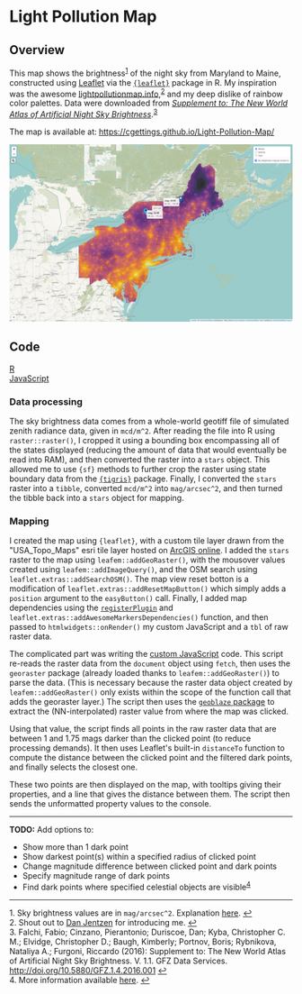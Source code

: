 # Light Pollution Map

## Overview

This map shows the brightness<sup id="note1">[1](#footnote1)</sup> of the night sky from Maryland to Maine, constructed using [Leaflet](https://leafletjs.com/) via the [`{leaflet}`](https://rstudio.github.io/leaflet/) package in R. My inspiration was the awesome [lightpollutionmap.info](https://www.lightpollutionmap.info/#zoom=6.90&lat=5302607&lon=-8417855&layers=B0FFFFFTFFFFFFFFF),<sup id="note2">[2](#footnote2)</sup> and my deep dislike of rainbow color palettes. Data were downloaded from [*Supplement to: The New World Atlas of Artificial Night Sky Brightness*](http://doi.org/10.5880/GFZ.1.4.2016.001).<sup id="note3">[3](#footnote3)</sup>

The map is available at: https://cgettings.github.io/Light-Pollution-Map/

[![Screenshot of map](map_screenshot.png)](map_screenshot.png)

## Code

[R](/code/Light_Pollution_Map.R)<br>
[JavaScript](/code/closest_dark_place.js)<br>

### Data processing

The sky brightness data comes from a whole-world geotiff file of simulated zenith radiance data, given in `mcd/m^2`. After reading the file into R using `raster::raster()`, I cropped it using a bounding box encompassing all of the states displayed (reducing the amount of data that would eventually be read into RAM), and then converted the raster into a `stars` object. This allowed me to use `{sf}` methods to further crop the raster using state boundary data from the [`{tigris}`](https://github.com/walkerke/tigris) package. Finally, I converted the `stars` raster into a `tibble`, converted `mcd/m^2` into `mag/arcsec^2`, and then turned the tibble back into a `stars` object for mapping.

### Mapping

I created the map using `{leaflet}`, with a custom tile layer drawn from the "USA_Topo_Maps" esri tile layer hosted on [ArcGIS online](https://services.arcgisonline.com/ArcGIS/rest/services/USA_Topo_Maps/MapServer/). I added the `stars` raster to the map using `leafem::addGeoRaster()`, with the mousover values created using `leafem::addImageQuery()`, and the OSM search using `leaflet.extras::addSearchOSM()`. The map view reset botton is a modification of `leaflet.extras::addResetMapButton()` which simply adds a `position` argument to the `easyButton()` call. Finally, I added map dependencies using the [`registerPlugin`](http://rstudio.github.io/leaflet/extending.html) and `leaflet.extras::addAwesomeMarkersDependencies()` function, and then passed to `htmlwidgets::onRender()` my custom JavaScript and a `tbl` of raw raster data.

The complicated part was writing the [custom JavaScript](/code/closest_dark_place.js) code. This script re-reads the raster data from the `document` object using `fetch`, then uses the `georaster` package (already loaded thanks to `leafem::addGeoRaster()`) to parse the data. (This is necessary because the raster data object created by `leafem::addGeoRaster()` only exists within the scope of the function call that adds the georaster layer.) The script then uses the [`geoblaze` package](https://github.com/GeoTIFF/geoblaze) to extract the (NN-interpolated) raster value from where the map was clicked. 

Using that value, the script finds all points in the raw raster data that are between 1 and 1.75 mags darker than the clicked point (to reduce processing demands). It then uses Leaflet's built-in `distanceTo` function to compute the distance between the clicked point and the filtered dark points, and finally selects the closest one.

These two points are then displayed on the map, with tooltips giving their properties, and a line that gives the distance between them. The script then sends the unformatted property values to the console.

---

**TODO:** Add options to:

* Show more than 1 dark point
* Show darkest point(s) within a specified radius of clicked point
* Change magnitude difference between clicked point and dark points
* Specify magnitude range of dark points
* Find dark points where specified celestial objects are visible<sup id="note4">[4](#footnote4)</sup>

---

<a name="footnote1">1.</a> Sky brightness values are in `mag/arcsec^2`. Explanation [here](https://en.wikipedia.org/wiki/Surface_brightness). [↩](#note1)<br>
<a name="footnote2">2.</a> Shout out to [Dan Jentzen](https://www.brighterboston.org/staff) for introducing me. [↩](#note2)<br>
<a name="footnote3">3.</a> Falchi, Fabio; Cinzano, Pierantonio; Duriscoe, Dan; Kyba, Christopher C. M.; Elvidge, Christopher D.; Baugh, Kimberly; Portnov, Boris; Rybnikova, Nataliya A.; Furgoni, Riccardo (2016): Supplement to: The New World Atlas of Artificial Night Sky Brightness. V. 1.1. GFZ Data Services. http://doi.org/10.5880/GFZ.1.4.2016.001 [↩](#note3)<br>
<a name="footnote4">4.</a> More information available [here](https://en.wikipedia.org/wiki/Naked_eye#In_astronomy). [↩](#note4)<br>
